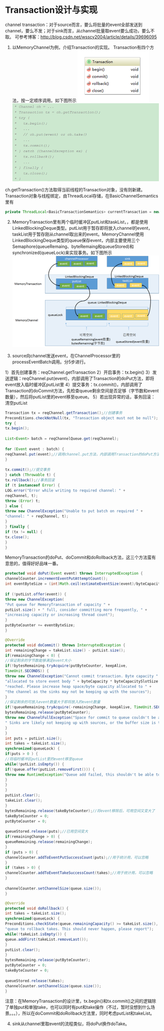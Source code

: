 # Transaction设计与实现

channel transaction：对于source而言，要么将批量的event全部发送到channel，要么不发；对于sink而言，从channel批量取event要么成功，要么不取。
可参考博客：http://blog.csdn.net/wsscy2004/article/details/39696095

1. 以MemoryChannel为例，介绍Transaction的实现。
Transaction有四个方法，按一定顺序调用。如下图所示
![methods](https://github.com/wbear1/flume_blog/blob/master/img/transaction/methods.png)
![invoke](https://github.com/wbear1/flume_blog/blob/master/img/transaction/invoke.png)

ch.getTransaction()方法取得当前线程的Transaction对象，没有则新建。Transaction对象与线程绑定，由ThreadLocal存储，在BasicChannelSemantics里有
```java
private ThreadLocal<BasicTransactionSemantics> currentTransaction = new ThreadLocal<BasicTransactionSemantics>();
```

2. MemoryTransaction里有两个临时缓冲区putList和taskList，，都是使用LinkedBlockingDeque类型。putList用于暂存即将放入channel的event，taskList用于暂存刚从channel取出来的event。MemoryChannel使用LinkedBlockingDeque类型的queue保存event，内部主要使用三个Semaphore(queueRemaing、byteRemaing和queueStored)和synchronized(queueLock)来实现事务。如下图所示
![memTrans](https://github.com/wbear1/flume_blog/blob/master/img/transaction/memTrans.png)

3. source向channel发送event，在ChannelProcessor里的processEventBatch调用。分5步进行。

1）首先创建事务：reqChannel.getTransaction
2）开启事务：tx.begin()
3）发送逻辑：reqChannel.put(event)，内部调用了Transaction的doPut方法，即将event放入临时缓冲区putList里
4）提交事务：tx.commit()，内部调用了Transaction的doCommit方法，先检查queue剩余空间是否足够（字节数和event数量），然后将putList里的event移至queue。
5）若出现异常的话，事务回滚：清空putList

```java
Transaction tx = reqChannel.getTransaction();//创建事务
Preconditions.checkNotNull(tx, "Transaction object must not be null");
try {
tx.begin();
 
List<Event> batch = reqChannelQueue.get(reqChannel);
 
for (Event event : batch) {
reqChannel.put(event);//调用channel.put方法，内部调用Transaction的doPut方法
}
 
tx.commit();//提交事务
} catch (Throwable t) {
tx.rollback();//事务回滚
if (t instanceof Error) {
LOG.error("Error while writing to required channel: " +
reqChannel, t);
throw (Error) t;
} else {
throw new ChannelException("Unable to put batch on required " +
"channel: " + reqChannel, t);
}
} finally {
if (tx != null) {
tx.close();
}
}
```

MemoryTransaction的doPut、doCommit和doRollback方法，这三个方法蛮有意思的，值得好好品味一番。

```java
protected void doPut(Event event) throws InterruptedException {
channelCounter.incrementEventPutAttemptCount();
int eventByteSize = (int)Math.ceil(estimateEventSize(event)/byteCapacitySlotSize);  //计算字节数。这里不是直接算具体的字节数，而是按槽（byteCapacitySlotSize，默认是100字节）来算。
 
if (!putList.offer(event)) {
throw new ChannelException(
"Put queue for MemoryTransaction of capacity " +
putList.size() + " full, consider committing more frequently, " +
"increasing capacity or increasing thread count");
}
putByteCounter += eventByteSize;
}
```

```java
@Override
protected void doCommit() throws InterruptedException {
int remainingChange = takeList.size() - putList.size();
if(remainingChange < 0) {
//保证剩余的字节数能够满足event大小
if(!bytesRemaining.tryAcquire(putByteCounter, keepAlive,
TimeUnit.SECONDS)) {
throw new ChannelException("Cannot commit transaction. Byte capacity " +
"allocated to store event body " + byteCapacity * byteCapacitySlotSize +
"reached. Please increase heap space/byte capacity allocated to " +
"the channel as the sinks may not be keeping up with the sources");
}
//保证剩余的可放入event数量大于即将放入的event数量
if(!queueRemaining.tryAcquire(-remainingChange, keepAlive, TimeUnit.SECONDS)) {
bytesRemaining.release(putByteCounter);
throw new ChannelFullException("Space for commit to queue couldn't be acquired." +
" Sinks are likely not keeping up with sources, or the buffer size is too tight");
}
}
int puts = putList.size();
int takes = takeList.size();
synchronized(queueLock) {
if(puts > 0 ) {
//将临时缓冲区putList里的event移至queue
while(!putList.isEmpty()) {
if(!queue.offer(putList.removeFirst())) {
throw new RuntimeException("Queue add failed, this shouldn't be able to happen");
}
}
}
putList.clear();
takeList.clear();
}
bytesRemaining.release(takeByteCounter);//将event移除后，可用空间又变大了
takeByteCounter = 0;
putByteCounter = 0;
 
queueStored.release(puts);//已用空间变大
if(remainingChange > 0) {
queueRemaining.release(remainingChange);
}
if (puts > 0) {
channelCounter.addToEventPutSuccessCount(puts);//用于统计用，可以忽略
}
if (takes > 0) {
channelCounter.addToEventTakeSuccessCount(takes);//用于统计用，可以忽略
}
 
channelCounter.setChannelSize(queue.size());
}
```

```java
@Override
protected void doRollback() {
int takes = takeList.size();
synchronized(queueLock) {
Preconditions.checkState(queue.remainingCapacity() >= takeList.size(), "Not enough space in memory channel " +
"queue to rollback takes. This should never happen, please report");
while(!takeList.isEmpty()) {
queue.addFirst(takeList.removeLast());
}
putList.clear();
}
bytesRemaining.release(putByteCounter);
putByteCounter = 0;
takeByteCounter = 0;
 
queueStored.release(takes);
channelCounter.setChannelSize(queue.size());
}
```

注意：在MemoryTransaction的设计里，tx.begin()和tx.commit()之间的逻辑除了单独put和单独take，也可以同时有put和take操作（不过，暂时没想到什么场景。。。），所以在doCommit和doRollback方法里，同时考虑putList和takeList。

4. sink从channel里取event的流程类似，将doPut换作doTake。

